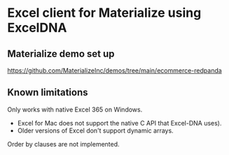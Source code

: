 # Excel client for Materialize using ExcelDNA


## Materialize demo set up

https://github.com/MaterializeInc/demos/tree/main/ecommerce-redpanda

## Known limitations

Only works with native Excel 365 on Windows.
- Excel for Mac does not support the native C API that Excel-DNA uses).
- Older versions of Excel don't support dynamic arrays.

Order by clauses are not implemented.

